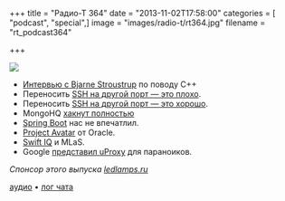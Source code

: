 +++
title = "Радио-Т 364"
date = "2013-11-02T17:58:00"
categories = [ "podcast", "special",]
image = "images/radio-t/rt364.jpg"
filename = "rt_podcast364"

+++

![](https://radio-t.com/images/radio-t/rt364.jpg)

* [Интервью с Bjarne Stroustrup](http://electronicdesign.com/dev-tools/interview-bjarne-stroustrup-discusses-c) по поводу C++
* Переносить [SSH на другой порт — это плохо](http://www.adayinthelifeof.nl/2012/03/12/why-putting-ssh-on-another-port-than-22-is-bad-idea/).
* Переносить [SSH на другой порт — это хорошо](http://www.danielmiessler.com/blog/putting-ssh-another-port-good-idea).
* MongoHQ [хакнут полностью](http://security.mongohq.com/notice)
* [Spring Boot](http://spring.io/blog/2013/08/06/spring-boot-simplifying-spring-for-everyone) нас не впечатлил.
* [Project Avatar](http://www.infoq.com/news/2013/09/oracle-unveils-avatar) от Oracle.
* [Swift IQ](http://blog.programmableweb.com/2013/11/01/machine-learning-as-a-service-swift-iq-predicts-the-future/) и MLаS.
* Google [представил uProxy](http://www.engadget.com/2013/10/21/google-ideas-uproxy/) для параноиков.

_Спонсор этого выпуска [ledlamps.ru](http://ledlamps.ru)_

[аудио](https://cdn.radio-t.com/rt_podcast364.mp3) • [лог чата](http://chat.radio-t.com/logs/radio-t-364.html)
<audio src="https://cdn.radio-t.com/rt_podcast364.mp3" preload="none"></audio>
